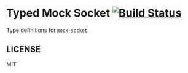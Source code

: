 # Typed Mock Socket [![Build Status](https://travis-ci.org/tbekolay/types-mock-socket.svg?branch=master)](https://travis-ci.org/tbekolay/types-mock-socket)

Type definitions for
[`mock-socket`](https://github.com/thoov/mock-socket).

## LICENSE

MIT
